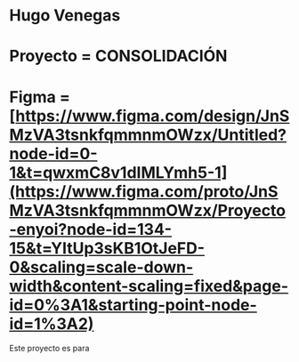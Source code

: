 # Hugo Venegas
# Proyecto = CONSOLIDACIÓN
# Figma = [https://www.figma.com/design/JnSMzVA3tsnkfqmmnmOWzx/Untitled?node-id=0-1&t=qwxmC8v1dIMLYmh5-1](https://www.figma.com/proto/JnSMzVA3tsnkfqmmnmOWzx/Proyecto-enyoi?node-id=134-15&t=YItUp3sKB1OtJeFD-0&scaling=scale-down-width&content-scaling=fixed&page-id=0%3A1&starting-point-node-id=1%3A2)

Este proyecto es para
